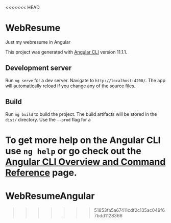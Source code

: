 <<<<<<< HEAD
# WebResume

Just my webresume in Angular

This project was generated with [Angular CLI](https://github.com/angular/angular-cli) version 11.1.1.

## Development server

Run `ng serve` for a dev server. Navigate to `http://localhost:4200/`. The app will automatically reload if you change any of the source files.

## Build

Run `ng build` to build the project. The build artifacts will be stored in the `dist/` directory. Use the `--prod` flag for a 

To get more help on the Angular CLI use `ng help` or go check out the [Angular CLI Overview and Command Reference](https://angular.io/cli) page.
=======
# WebResumeAngular
>>>>>>> 51853fa5a67411cdf2c135ac049f67bdd1128366
